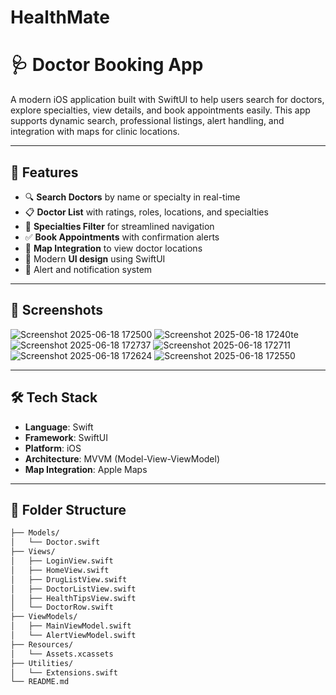 # HealthMate
# 🩺 Doctor Booking App

A modern iOS application built with SwiftUI to help users search for doctors, explore specialties, view details, and book appointments easily. This app supports dynamic search, professional listings, alert handling, and integration with maps for clinic locations.

---

## 🚀 Features

- 🔍 **Search Doctors** by name or specialty in real-time
- 📋 **Doctor List** with ratings, roles, locations, and specialties
- 📁 **Specialties Filter** for streamlined navigation
- ✅ **Book Appointments** with confirmation alerts
- 📍 **Map Integration** to view doctor locations
- 🎨 Modern **UI design** using SwiftUI
- 💬 Alert and notification system

---

## 📱 Screenshots

![Screenshot 2025-06-18 172500](https://github.com/user-attachments/assets/c536a833-4688-4d45-af5a-85e64a4d0cf1)
![Screenshot 2025-06-18 17240te](https://github.com/user-attachments/assets/c34a95e2-9c4c-4c28-be15-b5248487562b)
![Screenshot 2025-06-18 172737](https://github.com/user-attachments/assets/1ee3a7b6-95e3-4450-9160-47f6aa88a0c6)
![Screenshot 2025-06-18 172711](https://github.com/user-attachments/assets/b0519a16-8c9f-4bcd-abc0-e0793a48d1b6)
![Screenshot 2025-06-18 172624](https://github.com/user-attachments/assets/3fae3994-a7df-4f4b-a152-b6f0a407ae88)
![Screenshot 2025-06-18 172550](https://github.com/user-attachments/assets/9bbb4a80-0293-4608-bb3e-4ec63a6b0490)

---


## 🛠️ Tech Stack

- **Language**: Swift
- **Framework**: SwiftUI
- **Platform**: iOS
- **Architecture**: MVVM (Model-View-ViewModel)
- **Map Integration**: Apple Maps

---

## 📂 Folder Structure

```bash
├── Models/
│   └── Doctor.swift
├── Views/
│   ├── LoginView.swift
│   ├── HomeView.swift
│   ├── DrugListView.swift
│   ├── DoctorListView.swift
│   ├── HealthTipsView.swift
│   └── DoctorRow.swift
├── ViewModels/
│   ├── MainViewModel.swift
│   └── AlertViewModel.swift
├── Resources/
│   └── Assets.xcassets
├── Utilities/
│   └── Extensions.swift
└── README.md
